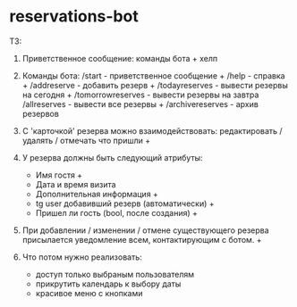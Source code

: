 # reservations-bot

ТЗ:

1. Приветственное сообщение: команды бота + хелп

2. Команды бота:
    /start - приветственное сообщение +
    /help - справка +
    /addreserve - добавить резерв +
    /todayreserves - вывести резервы на сегодня +
    /tomorrowreserves - вывести резервы на завтра
    /allreserves - вывести все резервы +
    /archivereserves - архив резервов

3. С 'карточкой' резерва можно взаимодействовать: редактировать / удалять / отмечать что пришли +

4. У резерва должны быть следующий атрибуты:
    - Имя гостя +
    - Дата и время визита
    - Дополнительная информация +
    - tg user добавивший резерв (автоматически) +
    - Пришел ли гость (bool, после создания) +

5. При добавлении / изменении / отмене существующего резерва присылается уведомление всем, контактирующим с ботом. +

6. Что потом нужно реализовать:
   - доступ только выбраным пользователям
   - прикрутить календарь к выбору даты
   - красивое меню с кнопками
